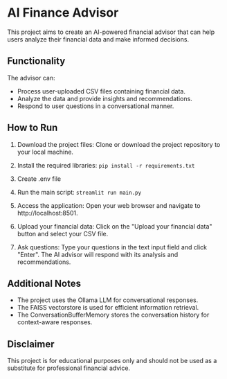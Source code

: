 # AI Finance Advisor
This project aims to create an AI-powered financial advisor that can help users analyze their financial data and make informed decisions.

## Functionality
The advisor can:

- Process user-uploaded CSV files containing financial data.
- Analyze the data and provide insights and recommendations.
- Respond to user questions in a conversational manner.
## How to Run
1. Download the project files:
Clone or download the project repository to your local machine.

2. Install the required libraries:
````pip install -r requirements.txt````

3. Create .env file

4. Run the main script:
````streamlit run main.py````

5. Access the application:
Open your web browser and navigate to http://localhost:8501.

6. Upload your financial data:
Click on the "Upload your financial data" button and select your CSV file.

7. Ask questions:
Type your questions in the text input field and click "Enter". The AI advisor will respond with its analysis and recommendations.

## Additional Notes
- The project uses the Ollama LLM for conversational responses.
- The FAISS vectorstore is used for efficient information retrieval.
- The ConversationBufferMemory stores the conversation history for context-aware responses.
## Disclaimer
This project is for educational purposes only and should not be used as a substitute for professional financial advice.